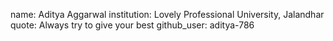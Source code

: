 name: Aditya Aggarwal
institution: Lovely Professional University, Jalandhar
quote: Always try to give your best
github_user: aditya-786


